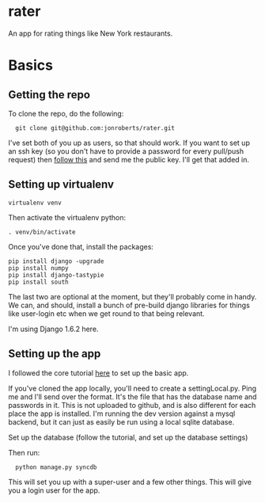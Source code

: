 rater
=====

An app for rating things like New York restaurants.


# Basics

## Getting the repo

To clone the repo, do the following:

```
  git clone git@github.com:jonroberts/rater.git
```
I've set both of you up as users, so that should work. If you want to set up an ssh key (so you don't have to provide a password for every pull/push request) then [follow this](https://help.github.com/articles/generating-ssh-keys) and send me the public key. I'll get that added in.

## Setting up virtualenv

```
virtualenv venv
```

Then activate the virtualenv python:

```
. venv/bin/activate
```

Once you've done that, install the packages:

```
pip install django -upgrade
pip install numpy
pip install django-tastypie
pip install south
```

The last two are optional at the moment, but they'll probably come in handy. We can, and should, install a bunch of pre-build django libraries for things like user-login etc when we get round to that being relevant.

I'm using Django 1.6.2 here.

## Setting up the app

I followed the core tutorial [here](https://docs.djangoproject.com/en/1.6/intro/tutorial01/) to set up the basic app.

If you've cloned the app locally, you'll need to create a settingLocal.py. Ping me and I'll send over the format. It's the file that has the database name and passwords in it. This is not uploaded to github, and is also different for each place the app is installed. I'm running the dev version against a mysql backend, but it can just as easily be run using a local sqlite database.

Set up the database (follow the tutorial, and set up the database settings)

Then run:
```
  python manage.py syncdb
```

This will set you up with a super-user and a few other things. This will give you a login user for the app.

